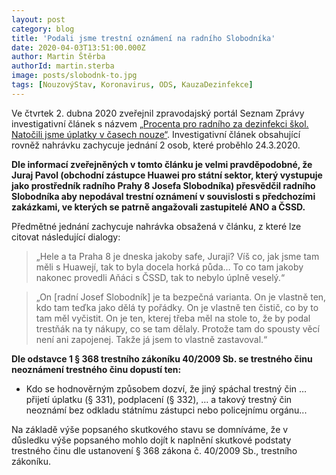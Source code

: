 ```yaml
---
layout: post
category: blog
title: 'Podali jsme trestní oznámení na radního Slobodníka'
date: 2020-04-03T13:51:00.000Z
author: Martin Štěrba
authorId: martin.sterba
image: posts/slobodnk-to.jpg
tags: [NouzovýStav, Koronavirus, ODS, KauzaDezinfekce]
---
```



Ve čtvrtek 2. dubna 2020 zveřejnil zpravodajský portál Seznam Zprávy investigativní článek s názvem [„Procenta pro radního za dezinfekci škol. Natočili jsme úplatky v časech nouze“](https://www.seznamzpravy.cz/clanek/procenta-pro-radniho-za-dezinfekci-skol-natocili-jsme-uplatky-v-casech-nouze-97328?fbclid=IwAR2ett1NmUllSOS9BvTnH04uoaxXBtRTAYO8BHAW3f98dXdap0lVLhO6YGU). Investigativní článek obsahující rovněž nahrávku zachycuje jednání 2 osob, které proběhlo 24.3.2020.

**Dle informací zveřejněných v tomto článku je velmi pravděpodobné, že Juraj Pavol (obchodní zástupce Huawei pro státní sektor, který vystupuje jako prostředník radního Prahy 8 Josefa Slobodníka) přesvědčil radního Slobodníka aby nepodával trestní oznámení v souvislosti s předchozími zakázkami, ve kterých se patrně angažovali zastupitelé ANO a ČSSD.**

Předmětné jednání zachycuje nahrávka obsažená v článku, z které lze citovat následující dialogy:
> „Hele a ta Praha 8 je dneska jakoby safe, Juraji? Víš co, jak jsme tam měli s Huawejí, tak to byla docela horká půda… To co tam jakoby nakonec provedli Aňáci s ČSSD, tak to nebylo úplně veselý.“

> „On [radní Josef Slobodník] je ta bezpečná varianta. On je vlastně ten, kdo tam teďka jako dělá ty pořádky. On je vlastně ten čistič, co by to tam měl vyčistit. On je ten, kterej třeba měl na stole to, že by podal trestňák na ty nákupy, co se tam dělaly. Protože tam do spousty věcí není ani zapojenej. Takže já jsem to vlastně zastavoval.“

**Dle odstavce 1 § 368 trestního zákoníku 40/2009 Sb. se trestného činu neoznámení trestného činu dopustí ten:**
- Kdo se hodnověrným způsobem dozví, že jiný spáchal trestný čin … přijetí úplatku (§ 331), podplacení (§ 332), … a takový trestný čin neoznámí bez odkladu státnímu zástupci nebo policejnímu orgánu...

Na základě výše popsaného skutkového stavu se domníváme, že v důsledku výše popsaného mohlo dojít k naplnění skutkové podstaty trestného činu dle ustanovení § 368 zákona č. 40/2009 Sb., trestního zákoníku.
